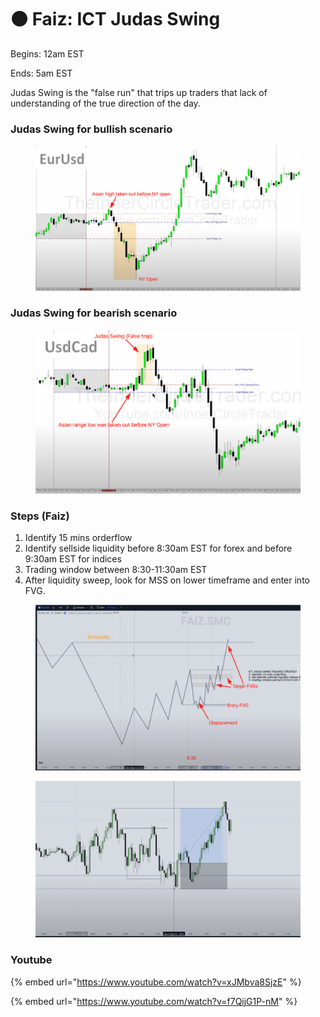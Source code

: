# ⚫ Faiz: ICT Judas Swing

Begins: 12am EST

Ends: 5am EST

Judas Swing is the "false run" that trips up traders that lack of understanding of the true direction of the day.

### Judas Swing for bullish scenario

<figure><img src="../.gitbook/assets/image (28).png" alt=""><figcaption></figcaption></figure>

### Judas Swing for bearish scenario

<figure><img src="../.gitbook/assets/image (18).png" alt=""><figcaption></figcaption></figure>

### Steps (Faiz)

1. Identify 15 mins orderflow
2. Identify sellside liquidity before 8:30am EST for forex and before 9:30am EST for indices
3. Trading window between 8:30-11:30am EST
4. After liquidity sweep, look for MSS on lower timeframe and enter into FVG.

<figure><img src="../.gitbook/assets/image (15).png" alt=""><figcaption></figcaption></figure>

<figure><img src="../.gitbook/assets/image (14).png" alt=""><figcaption></figcaption></figure>

### Youtube

{% embed url="https://www.youtube.com/watch?v=xJMbva8SjzE" %}

{% embed url="https://www.youtube.com/watch?v=f7QijG1P-nM" %}
